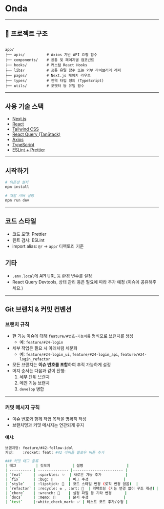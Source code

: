 # Onda

---

## 📁 프로젝트 구조

```

app/
├── apis/          # Axios 기반 API 요청 함수
├── components/    # 공통 및 페이지별 컴포넌트
├── hooks/         # 커스텀 React Hooks
├── libs/          # 공통 유틸 함수 또는 외부 라이브러리 래퍼
├── pages/         # Next.js 페이지 라우트
├── types/         # 전역 타입 정의 (TypeScript)
├── utils/         # 포맷터 등 유틸 함수

````

---

## 사용 기술 스택

- [Next.js](https://nextjs.org/)
- [React](https://react.dev/)
- [Tailwind CSS](https://tailwindcss.com/)
- [React Query (TanStack)](https://tanstack.com/query/latest)
- [Axios](https://axios-http.com/)
- [TypeScript](https://www.typescriptlang.org/)
- [ESLint + Prettier](https://prettier.io/)

---

## 시작하기

```bash
# 의존성 설치
npm install

# 개발 서버 실행
npm run dev
````

---

## 코드 스타일

* 코드 포맷: Prettier
* 린트 검사: ESLint
* import alias: `@/` → `app/` 디렉토리 기준

## 기타

* `.env.local`에 API URL 등 환경 변수를 설정
* React Query Devtools, 상태 관리 등은 필요에 따라 추가 예정 (이슈에 공유해주세요.)

---

## Git 브랜치 & 커밋 컨벤션

### 브랜치 규칙

- 한 기능 이슈에 대해 `feature/#번호-기능이름` 형식으로 브랜치를 생성
  - 예: `feature/#24-login`
- 세부 작업은 필요 시 아래처럼 세분화
  - 예: `feature/#24-login_ui`, `feature/#24-login_api`, `feature/#24-login_refactor`
- 모든 브랜치는 **이슈 번호를 포함**하여 추적 가능하게 설정
- 머지 순서는 다음과 같이 진행:
  1. 세부 단위 브랜치
  2. 메인 기능 브랜치
  3. `develop` 병합

---

### 커밋 메시지 규칙

- 이슈 번호와 함께 작업 목적을 명확히 작성
- 브랜치명과 커밋 메시지는 연관되게 유지

#### 예시:
```bash
브랜치명: feature/#42-follow-idol  
커밋:    :rocket: feat: #42 아이돌 팔로우 버튼 추가

### 커밋 태그 종류
| 태그         | 깃모지          | 설명                    | 
| ---------- | -------------- |----------------------- |
| `feat`     | :sparkles: ✨  | 새로운 기능 추가           |
| `fix`      | :bug: 🐛       | 버그 수정                |
| `style`    | :lipstick: 💄  | 코드 스타일 변경 (로직 변경 없음)  |
| `refactor` | :recycle: ♻️ , :art: 🎨  | 리팩토링 (기능 변경 없이 구조 개선) |
| `chore`    | :wrench: 🔧    | 설정 파일 등 기타 변경      |
| `docs`     | :memo: 📝      | 문서 수정                |
| `test`     |:white_check_mark: ✅ | 테스트 코드 추가/수정 |
